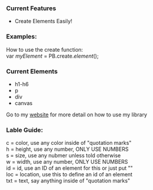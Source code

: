 <h3>Current Features</h3>
<ul>
<li>Create Elements Easily!</li>
</ul>

<h3>Examples:</h3>
<p>
How to use the create function:</br>
var <i>myElement</i> = PB.create.<i>element</i>();
</p>
<h3>Current Elements</h3>
<ul>
<li>h1-h6</li>
<li>p</li>
<li>div</li>
<li>canvas</li>
</ul>

<p>Go to my <a href="https://sites.google.com/site/piggahbro/projects/piggahbrojs">website</a> for more detail on how to use my library</p>

<h3>Lable Guide:</h3>
<p>
c = color, use any color inside of "quotation marks"</br>
h = height, use any number, ONLY USE NUMBERS</br>
s = size, use any nubmer unless told otherwise</br>
w = width, use any number, ONLY USE NUMBERS</br>
id = id, use an ID of an element for this or just put ""</br>
loc = location, use this to define an id of an element</br>
txt = text, say anything inside of "quotation marks"</br>
</p>
